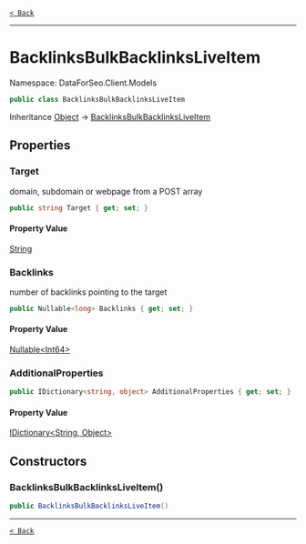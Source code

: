 [`< Back`](./)

---

# BacklinksBulkBacklinksLiveItem

Namespace: DataForSeo.Client.Models

```csharp
public class BacklinksBulkBacklinksLiveItem
```

Inheritance [Object](https://docs.microsoft.com/en-us/dotnet/api/system.object) → [BacklinksBulkBacklinksLiveItem](./dataforseo.client.models.backlinksbulkbacklinksliveitem)

## Properties

### **Target**

domain, subdomain or webpage from a POST array

```csharp
public string Target { get; set; }
```

#### Property Value

[String](https://docs.microsoft.com/en-us/dotnet/api/system.string)<br>

### **Backlinks**

number of backlinks pointing to the target

```csharp
public Nullable<long> Backlinks { get; set; }
```

#### Property Value

[Nullable&lt;Int64&gt;](https://docs.microsoft.com/en-us/dotnet/api/system.nullable-1)<br>

### **AdditionalProperties**

```csharp
public IDictionary<string, object> AdditionalProperties { get; set; }
```

#### Property Value

[IDictionary&lt;String, Object&gt;](https://docs.microsoft.com/en-us/dotnet/api/system.collections.generic.idictionary-2)<br>

## Constructors

### **BacklinksBulkBacklinksLiveItem()**

```csharp
public BacklinksBulkBacklinksLiveItem()
```

---

[`< Back`](./)
